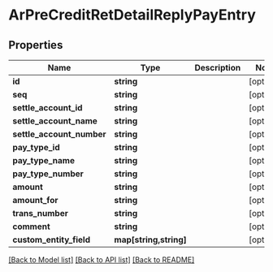 # ArPreCreditRetDetailReplyPayEntry

## Properties
Name | Type | Description | Notes
------------ | ------------- | ------------- | -------------
**id** | **string** |  | [optional] 
**seq** | **string** |  | [optional] 
**settle_account_id** | **string** |  | [optional] 
**settle_account_name** | **string** |  | [optional] 
**settle_account_number** | **string** |  | [optional] 
**pay_type_id** | **string** |  | [optional] 
**pay_type_name** | **string** |  | [optional] 
**pay_type_number** | **string** |  | [optional] 
**amount** | **string** |  | [optional] 
**amount_for** | **string** |  | [optional] 
**trans_number** | **string** |  | [optional] 
**comment** | **string** |  | [optional] 
**custom_entity_field** | **map[string,string]** |  | [optional] 

[[Back to Model list]](../README.md#documentation-for-models) [[Back to API list]](../README.md#documentation-for-api-endpoints) [[Back to README]](../README.md)


